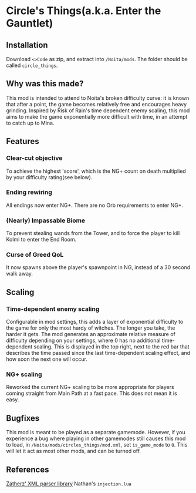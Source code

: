 # Circle's Things(a.k.a. Enter the Gauntlet)
## Installation
Download `<>Code` as zip, and extract into `/Noita/mods`. The folder should be called `circle_things`.
## Why was this made?
This mod is intended to attend to Noita's broken difficulty curve: it is known that after a point, the game becomes relatively free and encourages heavy grinding. Inspired by Risk of Rain's time dependent enemy scaling, this mod aims to make the game exponentially more difficult with time, in an attempt to catch up to Mina.
## Features
### Clear-cut objective
To achieve the highest 'score', which is the NG+ count on death multiplied by your difficulty rating(see below).
### Ending rewiring
All endings now enter NG+. There are no Orb requirements to enter NG+.
### (Nearly) Impassable Biome
To prevent stealing wands from the Tower, and to force the player to kill Kolmi to enter the End Room.
### Curse of Greed QoL
It now spawns above the player's spawnpoint in NG, instead of a 30 second walk away.
## Scaling
### Time-dependent enemy scaling
Configurable in mod settings, this adds a layer of exponential difficulty to the game for only the most hardy of witches. The longer you take, the harder it gets. The mod generates an approximate relative measure of difficulty depending on your settings, where 0 has no additional time-dependent scaling. This is displayed in the top right, next to the red bar that describes the time passed since the last time-dependent scaling effect, and how soon the next one will occur.
### NG+ scaling
Reworked the current NG+ scaling to be more appropriate for players coming straight from Main Path at a fast pace. This does not mean it is easy.
## Bugfixes
This mod is meant to be played as a separate gamemode. However, if you experience a bug where playing in other gamemodes still causes this mod to load, in `/Noita/mods/circles_things/mod.xml`, set `is_game_mode` to `0`. This will let it act as most other mods, and can be turned off.
## References
[Zatherz' XML parser library](https://github.com/zatherz/luanxml)
Nathan's `injection.lua`